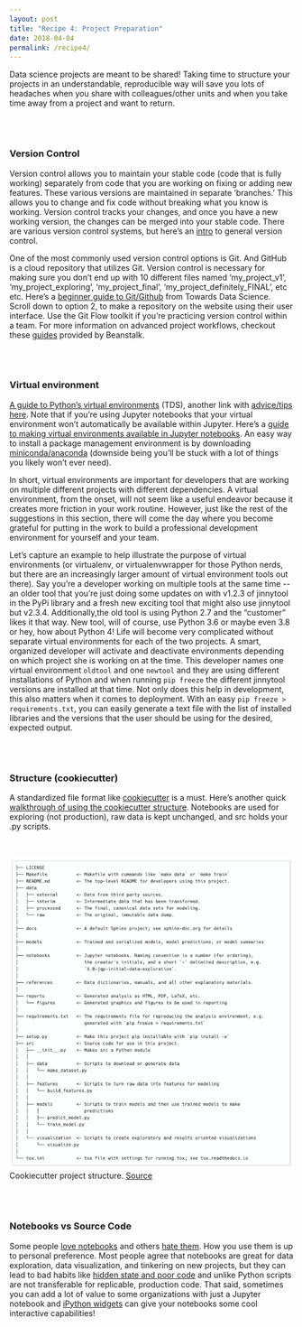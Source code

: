 ```yaml
---
layout: post
title: "Recipe 4: Project Preparation"
date: 2018-04-04
permalink: /recipe4/
---
```


Data science projects are meant to be shared! Taking time to structure your projects in an understandable, reproducible way will save you lots of headaches when you share with colleagues/other units and when you take time away from a project and want to return.

<br><br>
### Version Control
Version control allows you to maintain your stable code (code that is fully working) separately from code that you are working on fixing or adding new features. These various versions are maintained in separate ‘branches.’ This allows you to change and fix code without breaking what you know is working. Version control tracks your changes, and once you have a new working version, the changes can be merged into your stable code. There are various version control systems, but here’s an [intro](http://guides.beanstalkapp.com/version-control/branching-best-practices.html) to general version control.

One of the most commonly used version control options is Git. And GitHub is a cloud repository that utilizes Git.  Version control is necessary for making sure you don’t end up with 10 different files named ‘my_project_v1’,  ‘my_project_exploring’,  ‘my_project_final’,  ‘my_project_definitely_FINAL’, etc etc. Here’s a [beginner guide to Git/Github](https://towardsdatascience.com/getting-started-with-git-and-github-6fcd0f2d4ac6) from Towards Data Science. Scroll down to option 2, to make a repository on the website using their user interface. Use the Git Flow toolkit if you’re practicing version control within a team. For more information on advanced project workflows, checkout these [guides](http://guides.beanstalkapp.com/) provided by Beanstalk.

<br><br>
### Virtual environment
[A guide to Python’s virtual environments](https://towardsdatascience.com/virtual-environments-104c62d48c54) (TDS), another link with [advice/tips here](https://towardsdatascience.com/advice-and-tips-to-properly-work-with-virtual-environments-67bbad9ba5b6). Note that if you’re using Jupyter notebooks that your virtual environment won’t automatically be available within Jupyter. Here’s a [guide to making virtual environments available in Jupyter notebooks](https://janakiev.com/blog/jupyter-virtual-envs/). An easy way to install a package management environment is by downloading [miniconda/anaconda](https://www.anaconda.com/products/individual) (downside being you’ll be stuck with a lot of things you likely  won’t ever need).

In short, virtual environments are important for developers that are working on multiple different projects with different dependencies. A virtual environment, from the onset, will not seem like a useful endeavor because it creates more friction in your work routine. However, just like the rest of the suggestions in this section, there will come the day where you become grateful for putting in the work to build a professional development environment for yourself and your team.

Let’s capture an example to help illustrate the purpose of virtual environments (or virtualenv, or virtualenvwrapper for those Python nerds, but there are an increasingly larger amount of virtual environment tools out there). Say you’re a developer working on multiple tools at the same time -- an older tool that you’re just doing some updates on with v1.2.3 of jinnytool in the PyPi library and a fresh new exciting tool that might also use jinnytool but v2.3.4. Additionally,the  old tool is using Python 2.7 and the “customer” likes it that way. New tool, will of course, use Python 3.6 or maybe even 3.8 or hey, how about Python 4! Life will become very complicated without separate virtual environments for each of the two projects. A smart, organized developer will activate and deactivate environments depending on which project she is working on at the time. This developer names one virtual environment `oldtool` and one `newtool` and they are using different installations of Python and when running `pip freeze` the different jinnytool versions are installed at that time. Not only does this help in development, this also matters when it comes to deployment. With an easy `pip freeze > requirements.txt`, you can easily generate a text file with the list of installed libraries and the versions that the user should be using for the desired, expected output.


<br><br>
### Structure (cookiecutter)
A standardized file format like [cookiecutter](https://drivendata.github.io/cookiecutter-data-science/) is a must. Here’s another quick [walkthrough of using the cookiecutter structure](https://medium.com/@rrfd/cookiecutter-data-science-organize-your-projects-atom-and-jupyter-2be7862f487e). Notebooks are used for exploring (not production), raw data is kept unchanged, and src holds your .py scripts.

<br><br>
![Cookiecutter](/assets/recipe4/cookiecutter.png)<br>
Cookiecutter project structure. [Source](https://drivendata.github.io/cookiecutter-data-science/)


<br><br>
### Notebooks vs Source Code
Some people [love notebooks](https://www.youtube.com/watch?v=9Q6sLbz37gk&feature=youtu.be) and others [hate them](https://datapastry.com/blog/why-i-dont-use-jupyter-notebooks-and-you-shouldnt-either/). How you use them is up to personal preference. Most people agree that notebooks are great for data exploration, data visualization, and tinkering on new projects, but they can lead to bad habits like [hidden state and poor code](https://towardsdatascience.com/the-case-against-the-jupyter-notebook-d4da17e97243) and unlike Python scripts are not transferable for replicable, production code. That said, sometimes you can add a lot of value to some organizations with just a Jupyter notebook and [iPython widgets](https://towardsdatascience.com/interactive-controls-for-jupyter-notebooks-f5c94829aee6) can give your notebooks some cool interactive capabilities!
